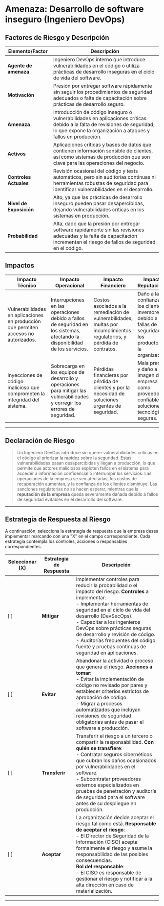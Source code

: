 # Amenaza: Desarrollo de software inseguro (Ingeniero DevOps)

## Factores de Riesgo y Descripción

| **Elemento/Factor**        | **Descripción**                                                                                                                                               |
|----------------------------|---------------------------------------------------------------------------------------------------------------------------------------------------------------|
| **Agente de amenaza**       | Ingeniero DevOps interno que introduce vulnerabilidades en el código o utiliza prácticas de desarrollo inseguras en el ciclo de vida del software.                |
| **Motivación**              | Presión por entregar software rápidamente sin seguir los procedimientos de seguridad adecuados o falta de capacitación sobre prácticas de desarrollo seguro.     |
| **Amenaza**                 | Introducción de código inseguro o vulnerabilidades en aplicaciones críticas debido a la falta de revisiones de seguridad, lo que expone la organización a ataques y fallos en producción. |
| **Activos**                 | Aplicaciones críticas y bases de datos que contienen información sensible de clientes, así como sistemas de producción que son clave para las operaciones del negocio. |
| **Controles Actuales**      | Revisión ocasional del código y tests automáticos, pero sin auditorías continuas ni herramientas robustas de seguridad para identificar vulnerabilidades en el desarrollo. |
| **Nivel de Exposición**     | Alto, ya que las prácticas de desarrollo inseguro pueden pasar desapercibidas, dejando vulnerabilidades críticas en los sistemas en producción.                    |
| **Probabilidad**            | Alta, dado que la presión por entregar software rápidamente sin las revisiones adecuadas y la falta de capacitación incrementan el riesgo de fallos de seguridad en el código. |

## Impactos

| **Impacto Técnico**         | **Impacto Operacional**                   | **Impacto Financiero**                              | **Impacto Reputacional**                          |
|----------------------------|------------------------------------------|----------------------------------------------------|--------------------------------------------------|
| Vulnerabilidades en aplicaciones en producción que permiten accesos no autorizados. | Interrupciones en las operaciones debido a fallos de seguridad en los sistemas, afectando la disponibilidad de los servicios. | Costos asociados a la remediación de vulnerabilidades, multas por incumplimientos regulatorios, y pérdida de contratos. | Daño a la confianza de los clientes e inversores debido a las fallas de seguridad en los productos de la organización. |
| Inyecciones de código malicioso que comprometen la integridad del sistema. | Sobrecarga en los equipos de desarrollo y operaciones para mitigar las vulnerabilidades y corregir los errores de seguridad. | Pérdidas financieras por pérdida de clientes y por la necesidad de soluciones urgentes de seguridad. | Mala prensa y daño a la imagen de la empresa como proveedor confiable de soluciones tecnológicas seguras. |

---

## Declaración de Riesgo

> Un Ingeniero DevOps introduce sin querer vulnerabilidades críticas en el código al priorizar la rapidez sobre la seguridad. Estas vulnerabilidades pasan desapercibidas y llegan a producción, lo que permite que actores maliciosos exploten fallos en el sistema para acceder a información confidencial o interrumpir los servicios. Las operaciones de la empresa se ven afectadas, los costos de recuperación aumentan, y la confianza de los clientes disminuye. Las sanciones regulatorias no se hacen esperar, mientras que la **reputación de la empresa** queda severamente dañada debido a fallos de seguridad evitables en el desarrollo del software.

---

## Estrategia de Respuesta al Riesgo

A continuación, selecciona la estrategia de respuesta que la empresa desea implementar marcando con una "X" en el campo correspondiente. Cada estrategia contempla los controles, acciones o responsables correspondientes.

| **Seleccionar (X)** | **Estrategia de Respuesta** | **Descripción**                                                                                                                                               |
|---------------------|----------------------------|---------------------------------------------------------------------------------------------------------------------------------------------------------------|
| [ ]                 | **Mitigar**                 | Implementar controles para reducir la probabilidad o el impacto del riesgo. **Controles** a implementar: <br>- Implementar herramientas de seguridad en el ciclo de vida del desarrollo (DevSecOps).<br>- Capacitar a los ingenieros DevOps sobre prácticas seguras de desarrollo y revisión de código.<br>- Auditorías frecuentes del código fuente y pruebas continuas de seguridad en aplicaciones.                                                                                                           |
| [ ]                 | **Evitar**                  | Abandonar la actividad o proceso que genera el riesgo. **Acciones a tomar**: <br>- Evitar la implementación de código no revisado por pares y establecer criterios estrictos de aprobación de código.<br>- Migrar a procesos automatizados que incluyan revisiones de seguridad obligatorias antes de pasar el software a producción.                                                                                                                                           |
| [ ]                 | **Transferir**              | Transferir el riesgo a un tercero o compartir la responsabilidad. **Con quién se transfiere**: <br>- Contratar seguros cibernéticos que cubran los daños ocasionados por vulnerabilidades en el software.<br>- Subcontratar proveedores externos especializados en pruebas de penetración y auditoría de seguridad para el software antes de su despliegue en producción.                                                                         |
| [ ]                 | **Aceptar**                 | La organización decide aceptar el riesgo tal como está. **Responsable de aceptar el riesgo**: <br>- El Director de Seguridad de la Información (CISO) acepta formalmente el riesgo y asume la responsabilidad de las posibles consecuencias.<br> **Rol del responsable**: <br>- El CISO es responsable de gestionar el riesgo y notificar a la alta dirección en caso de materialización.                                                |

---
